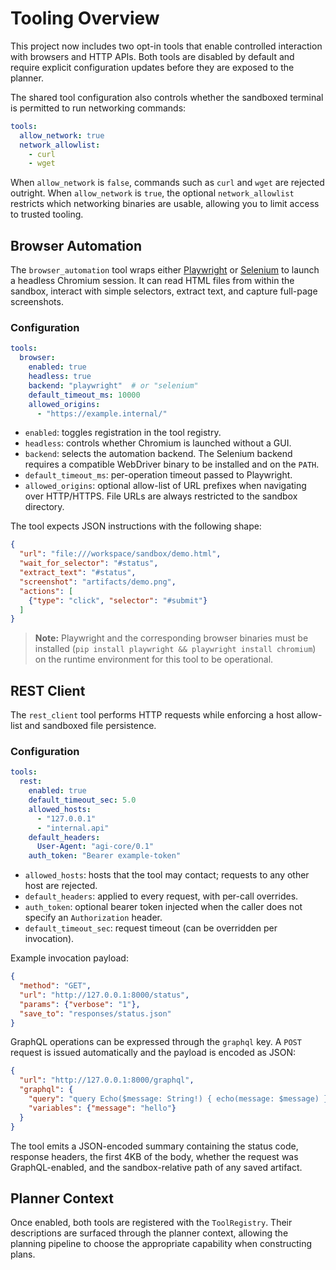# Tooling Overview

This project now includes two opt-in tools that enable controlled interaction
with browsers and HTTP APIs. Both tools are disabled by default and require
explicit configuration updates before they are exposed to the planner.

The shared tool configuration also controls whether the sandboxed terminal is
permitted to run networking commands:

```yaml
tools:
  allow_network: true
  network_allowlist:
    - curl
    - wget
```

When `allow_network` is `false`, commands such as `curl` and `wget` are rejected
outright. When `allow_network` is `true`, the optional `network_allowlist`
restricts which networking binaries are usable, allowing you to limit access to
trusted tooling.

## Browser Automation

The `browser_automation` tool wraps either
[Playwright](https://playwright.dev/) or [Selenium](https://www.selenium.dev/)
to launch a headless Chromium session. It can read HTML files from within the
sandbox, interact with simple selectors, extract text, and capture full-page
screenshots.

### Configuration

```yaml
tools:
  browser:
    enabled: true
    headless: true
    backend: "playwright"  # or "selenium"
    default_timeout_ms: 10000
    allowed_origins:
      - "https://example.internal/"
```

- `enabled`: toggles registration in the tool registry.
- `headless`: controls whether Chromium is launched without a GUI.
- `backend`: selects the automation backend. The Selenium backend requires a
  compatible WebDriver binary to be installed and on the `PATH`.
- `default_timeout_ms`: per-operation timeout passed to Playwright.
- `allowed_origins`: optional allow-list of URL prefixes when navigating over
  HTTP/HTTPS. File URLs are always restricted to the sandbox directory.

The tool expects JSON instructions with the following shape:

```json
{
  "url": "file:///workspace/sandbox/demo.html",
  "wait_for_selector": "#status",
  "extract_text": "#status",
  "screenshot": "artifacts/demo.png",
  "actions": [
    {"type": "click", "selector": "#submit"}
  ]
}
```

> **Note:** Playwright and the corresponding browser binaries must be installed
> (`pip install playwright && playwright install chromium`) on the runtime
> environment for this tool to be operational.

## REST Client

The `rest_client` tool performs HTTP requests while enforcing a host allow-list
and sandboxed file persistence.

### Configuration

```yaml
tools:
  rest:
    enabled: true
    default_timeout_sec: 5.0
    allowed_hosts:
      - "127.0.0.1"
      - "internal.api"
    default_headers:
      User-Agent: "agi-core/0.1"
    auth_token: "Bearer example-token"
```

- `allowed_hosts`: hosts that the tool may contact; requests to any other host
  are rejected.
- `default_headers`: applied to every request, with per-call overrides.
- `auth_token`: optional bearer token injected when the caller does not specify
  an `Authorization` header.
- `default_timeout_sec`: request timeout (can be overridden per invocation).

Example invocation payload:

```json
{
  "method": "GET",
  "url": "http://127.0.0.1:8000/status",
  "params": {"verbose": "1"},
  "save_to": "responses/status.json"
}
```

GraphQL operations can be expressed through the `graphql` key. A `POST` request
is issued automatically and the payload is encoded as JSON:

```json
{
  "url": "http://127.0.0.1:8000/graphql",
  "graphql": {
    "query": "query Echo($message: String!) { echo(message: $message) }",
    "variables": {"message": "hello"}
  }
}
```

The tool emits a JSON-encoded summary containing the status code, response
headers, the first 4KB of the body, whether the request was GraphQL-enabled,
and the sandbox-relative path of any saved artifact.

## Planner Context

Once enabled, both tools are registered with the `ToolRegistry`. Their
descriptions are surfaced through the planner context, allowing the planning
pipeline to choose the appropriate capability when constructing plans.
